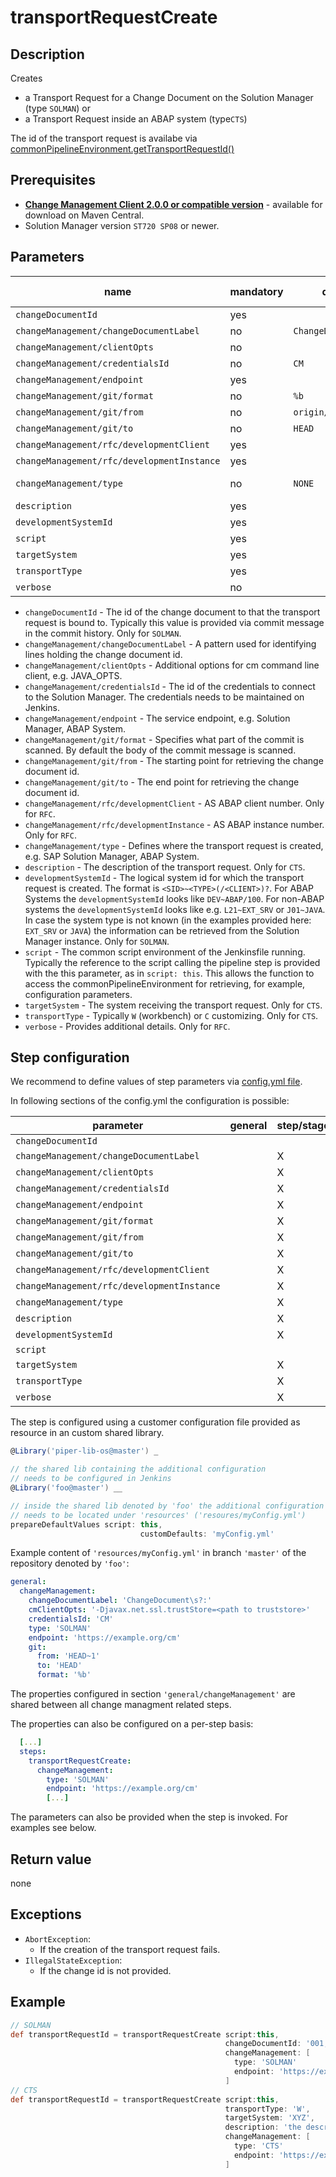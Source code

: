 # transportRequestCreate

## Description

Creates

* a Transport Request for a Change Document on the Solution Manager (type `SOLMAN`) or
* a Transport Request inside an ABAP system (type`CTS`)

The id of the transport request is availabe via [commonPipelineEnvironment.getTransportRequestId()](commonPipelineEnvironment.md)

## Prerequisites

* **[Change Management Client 2.0.0 or compatible version](http://central.maven.org/maven2/com/sap/devops/cmclient/dist.cli/)** - available for download on Maven Central.
* Solution Manager version `ST720 SP08` or newer.

## Parameters

| name | mandatory | default | possible values |
|------|-----------|---------|-----------------|
| `changeDocumentId` | yes |  |  |
| `changeManagement/changeDocumentLabel` | no | `ChangeDocument\s?:` |  |
| `changeManagement/clientOpts` | no |  |  |
| `changeManagement/credentialsId` | no | `CM` |  |
| `changeManagement/endpoint` | yes |  |  |
| `changeManagement/git/format` | no | `%b` |  |
| `changeManagement/git/from` | no | `origin/master` |  |
| `changeManagement/git/to` | no | `HEAD` |  |
| `changeManagement/rfc/developmentClient` | yes |  |  |
| `changeManagement/rfc/developmentInstance` | yes |  |  |
| `changeManagement/type` | no | `NONE` | `SOLMAN`, `CTS`, `RFC` |
| `description` | yes |  |  |
| `developmentSystemId` | yes |  |  |
| `script` | yes |  |  |
| `targetSystem` | yes |  |  |
| `transportType` | yes |  |  |
| `verbose` | no |  |  |

* `changeDocumentId` - The id of the change document to that the transport request is bound to. Typically this value is provided via commit message in the commit history. Only for `SOLMAN`.
* `changeManagement/changeDocumentLabel` - A pattern used for identifying lines holding the change document id.
* `changeManagement/clientOpts` - Additional options for cm command line client, e.g. JAVA_OPTS.
* `changeManagement/credentialsId` - The id of the credentials to connect to the Solution Manager. The credentials needs to be maintained on Jenkins.
* `changeManagement/endpoint` - The service endpoint, e.g. Solution Manager, ABAP System.
* `changeManagement/git/format` - Specifies what part of the commit is scanned. By default the body of the commit message is scanned.
* `changeManagement/git/from` - The starting point for retrieving the change document id.
* `changeManagement/git/to` - The end point for retrieving the change document id.
* `changeManagement/rfc/developmentClient` - AS ABAP client number. Only for `RFC`.
* `changeManagement/rfc/developmentInstance` - AS ABAP instance number. Only for `RFC`.
* `changeManagement/type` - Defines where the transport request is created, e.g. SAP Solution Manager, ABAP System.
* `description` - The description of the transport request. Only for `CTS`.
* `developmentSystemId` - The logical system id for which the transport request is created. The format is `<SID>~<TYPE>(/<CLIENT>)?`. For ABAP Systems the `developmentSystemId` looks like `DEV~ABAP/100`. For non-ABAP systems the `developmentSystemId` looks like e.g. `L21~EXT_SRV` or `J01~JAVA`. In case the system type is not known (in the examples provided here: `EXT_SRV` or `JAVA`) the information can be retrieved from the Solution Manager instance. Only for `SOLMAN`.
* `script` - The common script environment of the Jenkinsfile running. Typically the reference to the script calling the pipeline step is provided with the this parameter, as in `script: this`. This allows the function to access the commonPipelineEnvironment for retrieving, for example, configuration parameters.
* `targetSystem` - The system receiving the transport request. Only for `CTS`.
* `transportType` - Typically `W` (workbench) or `C` customizing. Only for `CTS`.
* `verbose` - Provides additional details. Only for `RFC`.

## Step configuration

We recommend to define values of step parameters via [config.yml file](../configuration.md).

In following sections of the config.yml the configuration is possible:

| parameter | general | step/stage |
|-----------|---------|------------|
| `changeDocumentId` |  |  |
| `changeManagement/changeDocumentLabel` |  | X |
| `changeManagement/clientOpts` |  | X |
| `changeManagement/credentialsId` |  | X |
| `changeManagement/endpoint` |  | X |
| `changeManagement/git/format` |  | X |
| `changeManagement/git/from` |  | X |
| `changeManagement/git/to` |  | X |
| `changeManagement/rfc/developmentClient` |  | X |
| `changeManagement/rfc/developmentInstance` |  | X |
| `changeManagement/type` |  | X |
| `description` |  | X |
| `developmentSystemId` |  | X |
| `script` |  |  |
| `targetSystem` |  | X |
| `transportType` |  | X |
| `verbose` |  | X |

The step is configured using a customer configuration file provided as
resource in an custom shared library.

```groovy
@Library('piper-lib-os@master') _

// the shared lib containing the additional configuration
// needs to be configured in Jenkins
@Library('foo@master') __

// inside the shared lib denoted by 'foo' the additional configuration file
// needs to be located under 'resources' ('resoures/myConfig.yml')
prepareDefaultValues script: this,
                             customDefaults: 'myConfig.yml'
```

Example content of `'resources/myConfig.yml'` in branch `'master'` of the repository denoted by
`'foo'`:

```yaml
general:
  changeManagement:
    changeDocumentLabel: 'ChangeDocument\s?:'
    cmClientOpts: '-Djavax.net.ssl.trustStore=<path to truststore>'
    credentialsId: 'CM'
    type: 'SOLMAN'
    endpoint: 'https://example.org/cm'
    git:
      from: 'HEAD~1'
      to: 'HEAD'
      format: '%b'
```

The properties configured in section `'general/changeManagement'` are shared between
all change managment related steps.

The properties can also be configured on a per-step basis:

```yaml
  [...]
  steps:
    transportRequestCreate:
      changeManagement:
        type: 'SOLMAN'
        endpoint: 'https://example.org/cm'
        [...]
```

The parameters can also be provided when the step is invoked. For examples see below.

## Return value

none

## Exceptions

* `AbortException`:
  * If the creation of the transport request fails.
* `IllegalStateException`:
  * If the change id is not provided.

## Example

```groovy
// SOLMAN
def transportRequestId = transportRequestCreate script:this,
                                                changeDocumentId: '001,'
                                                changeManagement: [
                                                  type: 'SOLMAN'
                                                  endpoint: 'https://example.org/cm'
                                                ]
// CTS
def transportRequestId = transportRequestCreate script:this,
                                                transportType: 'W',
                                                targetSystem: 'XYZ',
                                                description: 'the description',
                                                changeManagement: [
                                                  type: 'CTS'
                                                  endpoint: 'https://example.org/cm'
                                                ]
```
